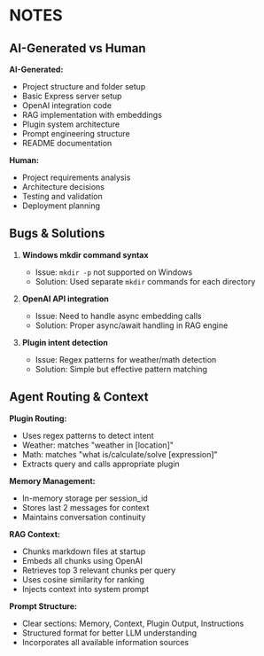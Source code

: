 # NOTES

## AI-Generated vs Human

**AI-Generated:**
- Project structure and folder setup
- Basic Express server setup
- OpenAI integration code
- RAG implementation with embeddings
- Plugin system architecture
- Prompt engineering structure
- README documentation

**Human:**
- Project requirements analysis
- Architecture decisions
- Testing and validation
- Deployment planning

## Bugs & Solutions

1. **Windows mkdir command syntax**
   - Issue: `mkdir -p` not supported on Windows
   - Solution: Used separate `mkdir` commands for each directory

2. **OpenAI API integration**
   - Issue: Need to handle async embedding calls
   - Solution: Proper async/await handling in RAG engine

3. **Plugin intent detection**
   - Issue: Regex patterns for weather/math detection
   - Solution: Simple but effective pattern matching

## Agent Routing & Context

**Plugin Routing:**
- Uses regex patterns to detect intent
- Weather: matches "weather in [location]"
- Math: matches "what is/calculate/solve [expression]"
- Extracts query and calls appropriate plugin

**Memory Management:**
- In-memory storage per session_id
- Stores last 2 messages for context
- Maintains conversation continuity

**RAG Context:**
- Chunks markdown files at startup
- Embeds all chunks using OpenAI
- Retrieves top 3 relevant chunks per query
- Uses cosine similarity for ranking
- Injects context into system prompt

**Prompt Structure:**
- Clear sections: Memory, Context, Plugin Output, Instructions
- Structured format for better LLM understanding
- Incorporates all available information sources